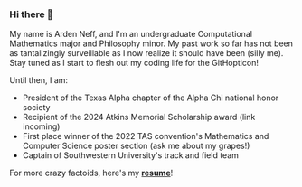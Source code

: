 ### Hi there 👋

<!--
**ardenBarden/ardenBarden** is a ✨ _special_ ✨ repository because its `README.md` (this file) appears on your GitHub profile.
I hooked up wakatime... https://wakatime.com/plugins/status?onboarding=true

Maybe consider coding C++ projects in here and transfer them over HEHE
Look at readmes of people you like and copy stuffies hehe. 
Get "pro" for free for being a student methinks

Consider Github desktop so that you can send changes direct to computer. If I do that, then I can make changes in an IDE I like, like eclipse or vscode

Here are some ideas to get you started:

- 🔭 I’m currently working on ...
- 🌱 I’m currently learning ...
- 👯 I’m looking to collaborate on ...
- 🤔 I’m looking for help with ...
- 💬 Ask me about ...
- 📫 How to reach me: ...
- 😄 Pronouns: ...
- ⚡ Fun fact: ...
-->

My name is Arden Neff, and I'm an undergraduate Computational Mathematics major and Philosophy minor. My past work so far has not been as tantalizingly surveillable as I now realize it should have been (silly me). Stay tuned as I start to flesh out my coding life for the GitHopticon!

Until then, I am:

- President of the Texas Alpha chapter of the Alpha Chi national honor society
- Recipient of the 2024 Atkins Memorial Scholarship award (link incoming)
- First place winner of the 2022 TAS convention's Mathematics and Computer Science poster section (ask me about my grapes!)
- Captain of Southwestern University's track and field team

For more crazy factoids, here's my **[resume](https://github.com/)**!
